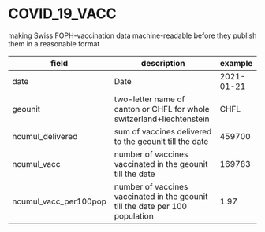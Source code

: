 # COVID_19_VACC
making Swiss FOPH-vaccination data machine-readable before they publish them in a reasonable format

|field|description|example|
|---|---|---|
|date|Date|2021-01-21|
|geounit|two-letter name of canton or CHFL for whole switzerland+liechtenstein|CHFL|
|ncumul_delivered|sum of vaccines delivered to the geounit till the date|459700|
|ncumul_vacc|number of vaccines vaccinated in the geounit till the date|169783|
|ncumul_vacc_per100pop|number of vaccines vaccinated in the geounit till the date per 100 population|1.97|

